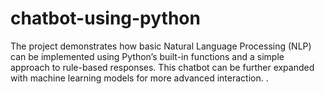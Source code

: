 # chatbot-using-python
The project demonstrates how basic Natural Language Processing (NLP) can be implemented using Python’s built-in functions and a simple approach to rule-based responses. This chatbot can be further expanded with machine learning models for more advanced interaction.
.
